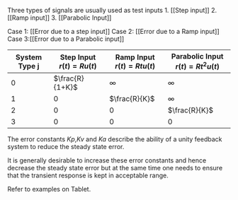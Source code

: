 Three types of signals are usually used as test inputs
	1. [[Step input]]
	2. [[Ramp input]]
	3. [[Parabolic Input]]

Case 1: [[Error due to a step input]]
Case 2: [[Error due to a Ramp input]]
Case 3:[[Error due to a Parabolic input]]


| System Type j | Step Input $r\left(t\right)=Ru\left(t\right)$ | Ramp Input $r\left(t\right)=Rtu\left(t\right)$ | Parabolic Input $r\left(t\right)=Rt^2u\left(t\right)$ |
| ------------- | --------------------------------------------- | ---------------------------------------------- | ----------------------------------------------------- |
| 0             | $\frac{R}{1+K}$                               | $\infty$                                       | $\infty$                                              |
| 1             | $0$                                           | $\frac{R}{K}$                                  | $\infty$                                              |
| 2             | $0$                                           | $0$                                            | $\frac{R}{K}$                                         |
| 3             | $0$                                           | $0$                                            | $0$                                                   |
The error constants $Kp$,$Kv$ and $Ka$ describe the ability of a unity feedback system to reduce the steady state error.

It is generally desirable to increase these error constants and hence decrease the steady state error but at the same time one needs to ensure that the transient response is kept in acceptable range.

Refer to examples on Tablet.